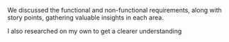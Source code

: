 We discussed the functional and non-functional requirements, along with story points, gathering valuable insights in each area. 

I also researched on my own to get a clearer understanding
